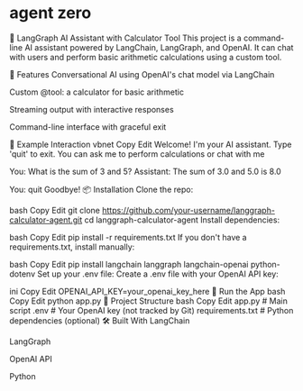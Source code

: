 # agent zero

🧠 LangGraph AI Assistant with Calculator Tool
This project is a command-line AI assistant powered by LangChain, LangGraph, and OpenAI. It can chat with users and perform basic arithmetic calculations using a custom tool.

🔧 Features
Conversational AI using OpenAI's chat model via LangChain

Custom @tool: a calculator for basic arithmetic

Streaming output with interactive responses

Command-line interface with graceful exit

🧪 Example Interaction
vbnet
Copy
Edit
Welcome! I'm your AI assistant. Type 'quit' to exit.
You can ask me to perform calculations or chat with me

You: What is the sum of 3 and 5?
Assistant: The sum of 3.0 and 5.0 is 8.0

You: quit
Goodbye!
📦 Installation
Clone the repo:

bash
Copy
Edit
git clone https://github.com/your-username/langgraph-calculator-agent.git
cd langgraph-calculator-agent
Install dependencies:

bash
Copy
Edit
pip install -r requirements.txt
If you don't have a requirements.txt, install manually:

bash
Copy
Edit
pip install langchain langgraph langchain-openai python-dotenv
Set up your .env file:
Create a .env file with your OpenAI API key:

ini
Copy
Edit
OPENAI_API_KEY=your_openai_key_here
🚀 Run the App
bash
Copy
Edit
python app.py
📁 Project Structure
bash
Copy
Edit
app.py               # Main script
.env                 # Your OpenAI key (not tracked by Git)
requirements.txt     # Python dependencies (optional)
🛠️ Built With
LangChain

LangGraph

OpenAI API

Python